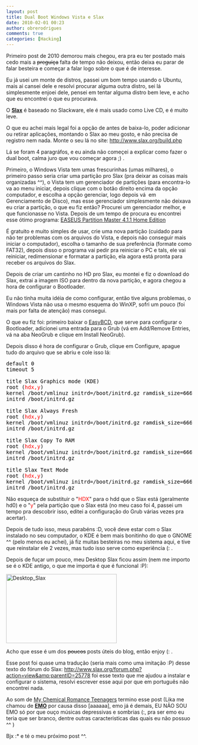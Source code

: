 ```yaml
---
layout: post
title: Dual Boot Windows Vista e Slax
date: 2010-02-01 00:23
author: obrerodrigues
comments: true
categories: [Hacking]
---
```

Primeiro post de 2010 demorou mais chegou, era pra eu ter postado mais cedo mais a <span style="text-decoration:line-through;">preguiça</span> falta de tempo não deixou, então deixa eu parar de falar besteira e começar a falar logo sobre o que é de interesse.

Eu já usei um monte de distros, passei um bom tempo usando o Ubuntu, mais ai cansei dele e resolvi procurar alguma outra distro, sei lá simplesmente enjoei dele, pensei em tentar alguma distro bem leve, e acho que eu encontrei o que eu procurava.

O <a href="http://www.slax.org/" target="_blank"><strong>Slax</strong></a> é baseado no Slackware, ele é mais usado como Live CD, e é muito leve.

O que eu achei mais legal foi a opção de antes de baixa-lo, poder adicionar ou retirar aplicações, montando o Slax ao meu gosto, e não precisa de registro nem nada. Monte o seu lá no site: <a href="http://www.slax.org/build.php" target="_blank">http://www.slax.org/build.php</a>

Lá se foram 4 paragráfos, e eu ainda não começei a explicar como fazer o dual boot, calma juro que vou começar agora ;) .

<!--more-->

Primeiro, o Windows Vista tem umas frescurinhas (umas milhares), o primeiro passo seria criar uma partição pro Slax (pra deixar as coisas mais organizadas ^^), o Vista tem um gerenciador de partições (para encontra-lo va ao menu iniciar, depois clique com o botão direito encima da opção computador, e escolha a opção gerenciar, logo depois vá  em Gerenciamento de Disco), mas esse gerenciador simplesmente não deixava eu criar a partição, o que eu fiz então? Procurei um gerenciador melhor, e que funcionasse no Vista. Depois de um tempo de procura eu encontrei esse ótimo programa: <a href="http://www.baixaki.com.br/download/easeus-partition-master-home-edition.htm" target="_blank">EASEUS Partition Master 4.1.1 Home Edition</a>

É gratuito e muito simples de usar, crie uma nova partição (cuidado para não ter problemas com os arquivos do Vista, e depois não conseguir mais iniciar o computador), escolha o tamanho de sua preferência (formate como FAT32), depois disso o programa vai pedir pra reiniciar o PC e tals, ele vai reiniciar, redimensionar e formatar a partição, ela agora está pronta para receber os arquivos do Slax.

Depois de criar um cantinho no HD pro Slax, eu montei e fiz o download do Slax, extrai a imagem ISO para dentro da nova partição, e agora chegou a hora de configurar o Bootloader.

Eu não tinha muita idéia de como configurar, então tive alguns problemas, o Windows Vista não usa o mesmo esquema do WinXP, sofri um pouco (foi mais por falta de atenção) mas consegui.

O que eu fiz foi: primeiro baixar o <a href="http://neosmart.net/dl.php?id=1" target="_blank">EasyBCD</a>, que serve para configurar o Bootloader, adicionei uma entrada para o Grub (vá em Add/Remove Entries, vá na aba NeoGrub e clique em Install NeoGrub).

Depois disso é hora de configurar o Grub, clique em Configure, apague tudo do arquivo que se abriu e cole isso lá:

<pre><span style="color:#000000;">default 0
timeout 5

title Slax Graphics mode (KDE)
root (<span style="color:#ff0000;">hdx,y</span>)
kernel /boot/vmlinuz initrd=/boot/initrd.gz ramdisk_size=6666 root=/dev/ram0 rw autoexec=xconf;telinit~4 changes=/slax/
initrd /boot/initrd.gz

title Slax Always Fresh
root (<span style="color:#ff0000;">hdx,y</span>)
kernel /boot/vmlinuz initrd=/boot/initrd.gz ramdisk_size=6666 root=/dev/ram0 rw autoexec=xconf;telinit~4
initrd /boot/initrd.gz

title Slax Copy To RAM
root (<span style="color:#ff0000;">hdx,y</span>)
kernel /boot/vmlinuz initrd=/boot/initrd.gz ramdisk_size=6666 root=/dev/ram0 rw copy2ram autoexec=xconf;telinit~4
initrd /boot/initrd.gz

title Slax Text Mode
root (<span style="color:#ff0000;">hdx,y</span>)
kernel /boot/vmlinuz initrd=/boot/initrd.gz ramdisk_size=6666 root=/dev/ram0 rw changes=/slax/
initrd /boot/initrd.gz
</span></pre>

Não esqueça de substituir o "<span style="color:#ff0000;">HDX</span>" para o hdd que o Slax está (geralmente hd0) e o "<span style="color:#ff0000;">y</span>" pela partição que o Slax está (no meu caso foi 4, passei um tempo pra descobrir isso, editei a configuração do Grub várias vezes pra acertar).

Depois de tudo isso, meus parabéns :D, você deve estar com o Slax instalado no seu computador, o KDE é bem mais bonitinho do que o GNOME ^^ (pelo menos eu achei), já fiz muitas besteiras no meu sistema aqui, e tive que reinstalar ele 2 vezes, mas tudo isso serve como experiência (: .

Depois de fuçar um pouco, meu Desktop Slax ficou assim (nem me importo se é o KDE antigo, o que me importa é que é funcional :P):

<a href="http://brenn0.files.wordpress.com/2010/02/desktop.png"><img class="size-medium wp-image-207 " title="Desktop_Slax" src="http://brenn0.files.wordpress.com/2010/02/desktop.png?w=300" alt="Desktop_Slax" width="300" height="187" /></a>

Acho que esse é um dos <span style="text-decoration:line-through;">poucos</span> posts úteis do blog, então enjoy (: .

Esse post foi quase uma tradução (seria mais como uma imitação :P) desse texto do fórum do Slax: <a href="http://www.slax.org/forum.php?action=view&amp;parentID=25778" target="_blank">http://www.slax.org/forum.php?action=view&amp;parentID=25778</a> foi esse texto que me ajudou a instalar e configurar o sistema, resolvi escrever esse aqui por que em português não encontrei nada.

Ao som de <a href="http://www.youtube.com/watch?v=k6EQAOmJrbw" target="_blank">My Chemical Romance Teenagers</a> termino esse post (Lika me chamou de <span style="text-decoration:underline;"><strong>EMO</strong></span> por causa disso [aaaaaa], emo já é demais, EU NÃO SOU EMO só por que ouço músicas depressivas e sombrias (:, pra ser emo eu teria que ser branco, dentre outras caracteristicas das quais eu não possuo ^^ )

Bjx :* e té o meu próximo post ^^.
